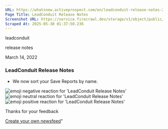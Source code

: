 ```yaml
---
URL: https://whatsnew.activeprospect.com/en/leadconduit-release-notes-27vzI8gAVh
Page Title: LeadConduit Release Notes
Screenshot URL: https://service.firecrawl.dev/storage/v1/object/public/media/screenshot-8266b661-7d53-4889-938b-3361d762ac24.png
Scraped At: 2025-05-30 01:37:50.236
---
```

leadconduit





release notes



March 14, 2022

### LeadConduit Release Notes

- We now sort your Save Reports by name.

![emoji negative reaction for 'LeadConduit Release Notes'](https://app.getbeamer.com/images/emojiNeg.svg)![emoji neutral reaction for 'LeadConduit Release Notes'](https://app.getbeamer.com/images/emojiNeut.svg)![emoji positive reaction for 'LeadConduit Release Notes'](https://app.getbeamer.com/images/emojiPos.svg)

Thanks for your feedback

[Create your own newsfeed](https://www.getbeamer.com/?ref=watermark_MErKJCnu12412_public&company=ActiveProspect&watermarkRef=create&utm_term=MErKJCnu12412&utm_content=ActiveProspect&utm_source=standalone&utm_medium=footer&utm_campaign=create)"

